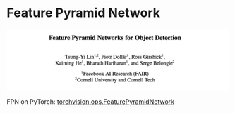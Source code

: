 Feature Pyramid Network
===

![fpn-cover](imgs/fpn-cover.png)

FPN on PyTorch: [torchvision.ops.FeaturePyramidNetwork](https://pytorch.org/vision/main/generated/torchvision.ops.FeaturePyramidNetwork.html)